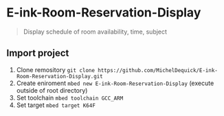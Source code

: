 # E-ink-Room-Reservation-Display
> Display schedule of room availability, time, subject

## Import project
1. Clone remository `git clone https://github.com/MichelDequick/E-ink-Room-Reservation-Display.git`
2. Create eniroment `mbed new E-ink-Room-Reservation-Display` (execute outside of root directory)
3. Set toolchain `mbed toolchain GCC_ARM`
4. Set target `mbed target K64F`


